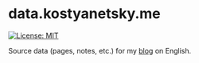 # data.kostyanetsky.me

[![License: MIT](https://img.shields.io/badge/License-MIT-yellow.svg)](https://opensource.org/licenses/MIT)

Source data (pages, notes, etc.) for my [blog](https://kostyanetsky.me) on English.